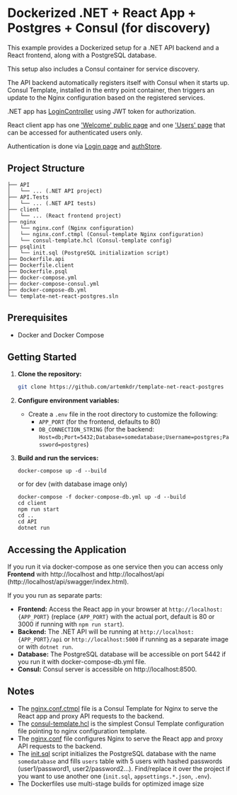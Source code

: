 # Dockerized .NET + React App + Postgres + Consul (for discovery)

This example provides a Dockerized setup for a .NET API backend and a React frontend, along with a PostgreSQL database.

This setup also includes a Consul container for service discovery.

The API backend automatically registers itself with Consul when it starts up. Consul Template, installed in the entry point container, then triggers an update to the Nginx configuration based on the registered services.

.NET app has [LoginController](API/Controllers/LoginController.cs) using JWT token for authorization.

React client app has one ['Welcome' public page](client/src//pages/Welcome.tsx) and one ['Users' page](client/src/pages/UsersPage.tsx) that can be accessed for authenticated users only.

Authentication is done via [Login page](client/src/pages/Login.tsx) and [authStore](client/src/stores/authStore.ts).

## Project Structure
```
├── API
│   └── ... (.NET API project)
├── API.Tests
│   └── ... (.NET API tests)
├── client
│   └── ... (React frontend project)
├── nginx
│   └── nginx.conf (Nginx configuration)
│   └── nginx.conf.ctmpl (Consul-template Nginx configuration)
│   └── consul-template.hcl (Consul-template config)
├── psqlinit
│   └── init.sql (PostgreSQL initialization script)
├── Dockerfile.api
├── Dockerfile.client
├── Dockerfile.psql
├── docker-compose.yml
├── docker-compose-consul.yml
├── docker-compose-db.yml
└── template-net-react-postgres.sln

```

## Prerequisites

- Docker and Docker Compose

## Getting Started

1. **Clone the repository:**

   ```bash
   git clone https://github.com/artemkdr/template-net-react-postgres   
   ```
2. **Configure environment variables:**
    * Create a `.env` file in the root directory to customize the following:
        * `APP_PORT` (for the frontend, defaults to 80)
        * `DB_CONNECTION_STRING` (for the backend: `Host=db;Port=5432;Database=somedatabase;Username=postgres;Password=postgres`)

3. **Build and run the services:**
    ```
    docker-compose up -d --build
    ```
    or for dev (with database image only)
    ```
    docker-compose -f docker-compose-db.yml up -d --build
    cd client    
    npm run start
    cd ..
    cd API
    dotnet run
    ```

## Accessing the Application
If you run it via docker-compose as one service then you can access only **Frontend** with http://localhost and http://localhost/api (http://localhost/api/swagger/index.html).

If you you run as separate parts:
* **Frontend:** Access the React app in your browser at `http://localhost:{APP_PORT}` (replace `{APP_PORT}` with the actual port, default is 80 or 3000 if running with `npm run start`).
* **Backend:** The .NET API will be running at `http://localhost:{APP_PORT}/api` or `http://localhost:5000` if running as a separate image or with `dotnet run`.
* **Database:** The PostgreSQL database will be accessible on port 5442 if you run it with docker-compose-db.yml file.
* **Consul:** Consul server is accessible on http://localhost:8500.

## Notes
* The [nginx.conf.ctmpl](nginx/nginx.conf.ctmpl) file is a Consul Template for Nginx to serve the React app and proxy API requests to the backend.
* The [consul-template.hcl](nginx/consul-template.hcl) is the simplest Consul Template configuration file pointing to nginx configuration template.
* The [nginx.conf](nginx/nginx.conf) file configures Nginx to serve the React app and proxy API requests to the backend.
* The [init.sql](psqlinit/init.sql) script initializes the PostgreSQL database with the name `somedatabase` and fills `users` table with 5 users with hashed passwords (user1/password1, user2/password2...). Find/replace it over the project if you want to use another one (`init.sql`, `appsettings.*.json`, `.env`).
* The Dockerfiles use multi-stage builds for optimized image size
